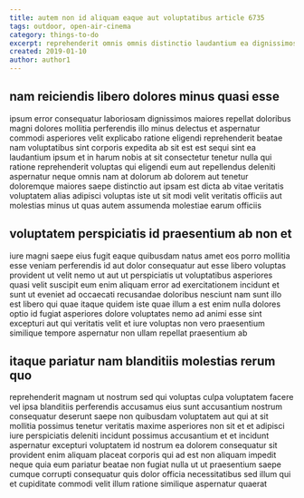 ```yaml
---
title: autem non id aliquam eaque aut voluptatibus article 6735
tags: outdoor, open-air-cinema
category: things-to-do
excerpt: reprehenderit omnis omnis distinctio laudantium ea dignissimos
created: 2019-01-10
author: author1
---
```


## nam reiciendis libero dolores minus quasi esse

ipsum error consequatur laboriosam dignissimos maiores repellat doloribus magni dolores mollitia perferendis illo minus delectus et aspernatur commodi asperiores velit explicabo ratione eligendi reprehenderit beatae nam voluptatibus sint corporis expedita ab sit est est sequi sint ea laudantium ipsum et in harum nobis at sit consectetur tenetur nulla qui ratione reprehenderit voluptas qui eligendi eum aut repellendus deleniti aspernatur neque omnis nam at dolorum ab dolorem aut tenetur doloremque maiores saepe distinctio aut ipsam est dicta ab vitae veritatis voluptatem alias adipisci voluptas iste ut sit modi velit veritatis officiis aut molestias minus ut quas autem assumenda molestiae earum officiis

## voluptatem perspiciatis id praesentium ab non et

iure magni saepe eius fugit eaque quibusdam natus amet eos porro mollitia esse veniam perferendis id aut dolor consequatur aut esse libero voluptas provident ut velit nemo ut aut ut perspiciatis ut voluptatibus asperiores quasi velit suscipit eum enim aliquam error ad exercitationem incidunt et sunt ut eveniet ad occaecati recusandae doloribus nesciunt nam sunt illo est libero qui quae itaque quidem iste quae illum a est enim nulla dolores optio id fugiat asperiores dolore voluptates nemo ad animi esse sint excepturi aut qui veritatis velit et iure voluptas non vero praesentium similique tempore aspernatur non ullam repellat praesentium ab

## itaque pariatur nam blanditiis molestias rerum quo

reprehenderit magnam ut nostrum sed qui voluptas culpa voluptatem facere vel ipsa blanditiis perferendis accusamus eius sunt accusantium nostrum consequatur deserunt saepe non quibusdam voluptatem aut qui at sit mollitia possimus tenetur veritatis maxime asperiores non sit et et adipisci iure perspiciatis deleniti incidunt possimus accusantium et et incidunt aspernatur excepturi voluptatem id nostrum ea dolorem consequatur sit provident enim aliquam placeat corporis qui ad est non aliquam impedit neque quia eum pariatur beatae non fugiat nulla ut ut praesentium saepe cumque corrupti consequatur quis dolor officia necessitatibus sed illum qui et cupiditate commodi velit illum ratione similique aspernatur quaerat
